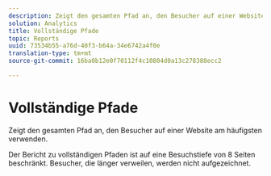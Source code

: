 ```yaml
---
description: Zeigt den gesamten Pfad an, den Besucher auf einer Website am häufigsten verwenden.
solution: Analytics
title: Vollständige Pfade
topic: Reports
uuid: 73534b55-a76d-40f3-b64a-34e6742a4f0e
translation-type: tm+mt
source-git-commit: 16ba0b12e0f70112f4c10804d0a13c278388ecc2

---
```



# Vollständige Pfade

Zeigt den gesamten Pfad an, den Besucher auf einer Website am häufigsten verwenden.

Der Bericht zu vollständigen Pfaden ist auf eine Besuchstiefe von 8 Seiten beschränkt. Besucher, die länger verweilen, werden nicht aufgezeichnet.
